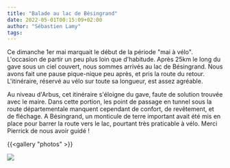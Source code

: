 ```yaml
---
title: "Balade au lac de Bésingrand"
date: 2022-05-01T00:15:09+02:00
author: "Sébastien Lamy"
tags:
---
```


Ce dimanche 1er mai marquait le début de la période "mai à vélo". L'occasion de partir un peu plus loin que d'habitude. Après 25km le long du gave sous un ciel couvert, nous sommes arrivés au lac de Bésingrand. Nous avons fait une pause pique-nique peu après, et pris la route du retour. L'itinéraire, réservé au vélo sur toute sa longueur, est assez agréable. 

Au niveau d'Arbus, cet itinéraire s'éloigne du gave, faute de solution trouvée avec le maire. Dans cette portion, les point de passage en tunnel sous la route départementale manquent cependant de confort, de revêtement, et de fléchage. A Bésingrand, un monticule de terre important avait été mis en place pour barrer la route vers le lac, pourtant très praticable à vélo. Merci Pierrick de nous avoir guidé !


{{<gallery "photos" >}}

![](itineraire.jpg)
